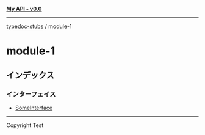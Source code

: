 [**My API - v0.0**](../README.md)

***

[typedoc-stubs](../README.md) / module-1

# module-1

## インデックス

### インターフェイス

- [SomeInterface](interfaces/SomeInterface.md)

***

Copyright Test
